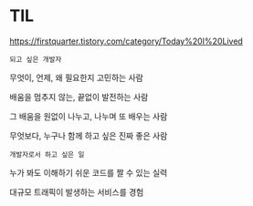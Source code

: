 # TIL

https://firstquarter.tistory.com/category/Today%20I%20Lived

`되고 싶은 개발자`

무엇이, 언제, 왜 필요한지 고민하는 사람

배움을 멈추지 않는, 끝없이 발전하는 사람

그 배움을 원없이 나누고, 나누며 또 배우는 사람

무엇보다, 누구나 함께 하고 싶은 진짜 좋은 사람

`개발자로서 하고 싶은 일`

누가 봐도 이해하기 쉬운 코드를 짤 수 있는 실력

대규모 트래픽이 발생하는 서비스를 경험
